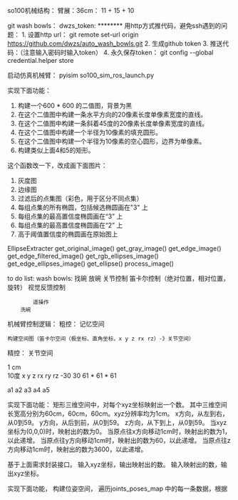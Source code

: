 so100机械结构：
臂展：36cm：  11 + 15 + 10 


git wash bowls：
dwzs_token: ********
用http方式推代码，避免ssh遇到的问题：
	1. 设置http url： git remote set-url origin https://github.com/dwzs/auto_wash_bowls.git
	2. 生成github token
	3. 推送代码：（注意输入密码时输入token）
	4. 永久保存token： git config --global credential.helper store

启动仿真机械臂：
pyisim so100_sim_ros_launch.py


实现下面功能：
1. 构建一个600 * 600 的二值图，背景为黑
2. 在这个二值图中构建一条水平方向的20像素长度单像素宽度的直线。
3. 在这个二值图中构建一条斜着45度的20像素长度单像素宽度的直线。
4. 在这个二值图中构建一个半径为10像素的填充圆形。
5. 在这个二值图中构建一个半径为10像素的空心圆形，边界为单像素。
6. 构建类似上面4和5的矩形。



这个函数改一下，改成画下面图片：
1. 灰度图
2. 边缘图
3. 过滤后的点集图（彩色，用于区分不同点集）
4. 每组点集的所有椭圆，包括候选椭圆画在"3" 上
5. 每组点集的最高置信度椭圆画在“3” 上
6. 每组点集的最高置信度椭圆画在“2” 上
7. 高于阈值置信度的椭圆画在原始图上


EllipseExtracter
    get_original_image()
    get_gray_image()
    get_edge_image()
    get_edge_filtered_image()
    get_rgb_ellipses_image()
    get_edge_ellipses_image()
    get_ellipse()
    process_image()


to do list:
    wash bowls:
        找碗
        放碗
            关节控制
            笛卡尔控制（绝对位置，相对位置，旋转）
            视觉反馈控制

            遥操作
        洗碗





机械臂控制逻辑：
粗控：
    记忆空间

    构建空间图（笛卡尔空间（极坐标、直角坐标，x y z rx rz）-》关节空间）
    


精控：
    关节空间

1 cm  
10度
x y z
rx ry rz
-30 30
61 * 61 * 61


a1 a2 a3 a4 a5

实现下面功能：
矩形三维空间中，对每个xyz坐标映射出一个数。
其中三维空间长宽高分别为60cm，60cm，60cm。xyz分辨率均为1cm。
x方向，从左到右，从0到59。
y方向，从后到前，从0到59。
z方向，从下到上，从0到59。
当xyz坐标为(0,0,0)时，映射出的数为0。
当原点往x方向移动1cm时，映射出的数为1，以此递增。
当原点往y方向移动1cm时，映射出的数为60，以此递增。
当原点往z方向移动1cm时，映射出的数为3600，以此递增。

基于上面需求封装接口。
输入xyz坐标，输出映射出的数。
输入映射出的数，输出xyz坐标。






实现下面功能， 
构建位姿空间，
遍历joints_poses_map 中的每一条数据，根据
























